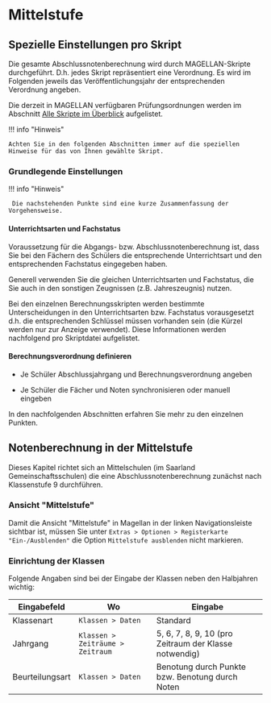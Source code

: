 # Mittelstufe

## Spezielle Einstellungen pro Skript

Die gesamte Abschlussnotenberechnung wird durch MAGELLAN-Skripte durchgeführt. D.h. jedes Skript repräsentiert eine Verordnung. Es wird im Folgenden jeweils das Veröffentlichungsjahr der entsprechenden Verordnung angeben.

Die derzeit in MAGELLAN verfügbaren Prüfungsordnungen werden im Abschnitt [Alle Skripte im Überblick](skriptueberblick.md) aufgelistet.

!!! info "Hinweis"

    Achten Sie in den folgenden Abschnitten immer auf die speziellen Hinweise für das von Ihnen gewählte Skript.

### Grundlegende Einstellungen

!!! info "Hinweis"

     Die nachstehenden Punkte sind eine kurze Zusammenfassung der Vorgehensweise.

#### Unterrichtsarten und Fachstatus

Voraussetzung für die Abgangs- bzw. Abschlussnotenberechnung ist, dass Sie bei den Fächern des Schülers die entsprechende Unterrichtsart und den entsprechenden Fachstatus eingegeben haben.

Generell verwenden Sie die gleichen Unterrichtsarten und Fachstatus, die Sie auch in den sonstigen Zeugnissen (z.B. Jahreszeugnis) nutzen.

Bei den einzelnen Berechnungsskripten werden bestimmte Unterscheidungen in den Unterrichtsarten bzw. Fachstatus vorausgesetzt d.h. die entsprechenden Schlüssel müssen vorhanden sein (die Kürzel werden nur zur Anzeige verwendet). Diese Informationen werden nachfolgend pro Skriptdatei aufgelistet.

#### Berechnungsverordnung definieren

* Je Schüler Abschlussjahrgang und Berechnungsverordnung angeben

* Je Schüler die Fächer und Noten synchronisieren oder manuell eingeben

In den nachfolgenden Abschnitten erfahren Sie mehr zu den einzelnen Punkten.

## Notenberechnung in der Mittelstufe

Dieses Kapitel richtet sich an Mittelschulen (im Saarland Gemeinschaftsschulen) die eine Abschlussnotenberechnung zunächst nach Klassenstufe 9 durchführen.

### Ansicht "Mittelstufe"

Damit die Ansicht "Mittelstufe" in Magellan in der linken Navigationsleiste sichtbar ist, müssen Sie unter `Extras > Optionen > Registerkarte "Ein-/Ausblenden"`  die Option `Mittelstufe ausblenden` nicht markieren.

### Einrichtung der Klassen

Folgende Angaben sind bei der Eingabe der Klassen neben den Halbjahren wichtig:

| Eingabefeld     | Wo                             | Eingabe                                  |
|-----------------|--------------------------------|------------------------------------------|
| Klassenart      | `Klassen > Daten`               | Standard                                 |
| Jahrgang        | `Klassen > Zeiträume > Zeitraum` | 5, 6, 7, 8, 9, 10 (pro Zeitraum der Klasse notwendig\) |
| Beurteilungsart | `Klassen > Daten`                | Benotung durch Punkte bzw. Benotung durch Noten |
